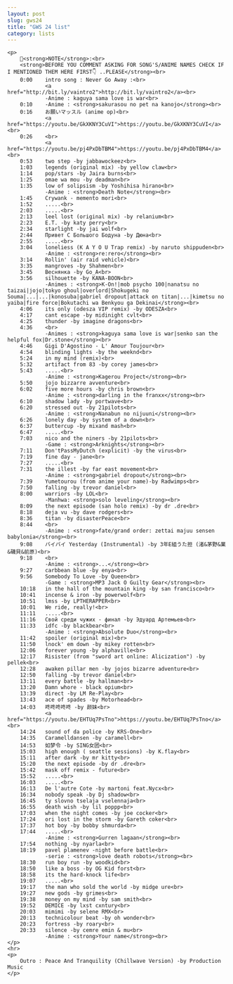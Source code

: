 ```yaml
---
layout: post
slug: gws24
title: "GWS 24 list"
category: lists
---
```

    <p>
        📌<strong>NOTE</strong>:<br>
        <strong>BEFORE YOU COMMENT ASKING FOR SONG'S/ANIME NAMES CHECK IF I MENTIONED THEM HERE FIRST👇 ..PLEASE</strong><br>
        0:00    intro song : Never Go Away :<br>
                <a href="http://bit.ly/vaintro2">http://bit.ly/vaintro2</a><br>
                -Anime : kaguya sama love is war<br>
        0:10    -Anime : <strong>sakurasou no pet na kanojo</strong><br>
        0:16    お願いマッスル (anime op)<br>
                <a href="https://youtu.be/GkXKNY3CuVI">https://youtu.be/GkXKNY3CuVI</a><br>
        0:26    <br>
                <a href="https://youtu.be/pj4PxDbTBM4">https://youtu.be/pj4PxDbTBM4</a><br>
        0:53    two step -by jabbawockeez<br>
        1:03    legends (original mix) -by yellow claw<br>
        1:14    pop/stars -by Jaira burns<br>
        1:25    omae wa mou -by deadman<br>
        1:35    low of solipsism -by Yoshihisa hirano<br>
                -Anime : <strong>Death Note</strong><br>
        1:45    Crywank - memento mori<br>
        1:52    .....<br>
        2:03    .....<br>
        2:13    leel lost (original mix) -by relanium<br>
        2:23    E.T. -by katy perry<br>
        2:34    starlight -by jai wolf<br>
        2:44    Привет С Большого Бодуна -by Дюна<br>
        2:55    .....<br>
        3:04    loneliess (K A Y O U Trap remix) -by naruto shippuden<br>
                -Anime : <strong>re:rero</strong><br>
        3:14    Rollin' (air raid vehicle)<br>
        3:35    mangroves -by Shahmen<br>
        3:45    Веснянка -by Go_A<br>
        3:56    silhouette -by KANA-BOON<br>
                -Animes : <strong>K-On!|mob psycho 100|nanatsu no taizai|jojo|tokyo ghoul|overlord|Shokugeki no Souma|...|...|konosuba|gabriel dropout|attack on titan|...|kimetsu no yaiba|fire force|Bokutachi wa Benkyou ga Dekinai</strong><br>
        4:06    its only (odesza VIP remix) -by ODESZA<br>
        4:17    cant escape -by midinight cvlt<br>
        4:25    thunder -by imagine dragons<br>
        4:36    <br>
                -Animes : <strong>kaguya sama love is war|senko san the helpful fox|Dr.stone</strong><br>
        4:46    Gigi D'Agostino - L' Amour Toujour<br>
        4:54    blinding lights -by the weeknd<br>
        5:24    in my mind (remix)<br>
        5:32    artifact from 83 -by corey james<br>
        5:43    .....<br>
                -Anime : <strong>Kagerou Project</strong><br>
        5:50    jojo bizzarre avventure<br>
        6:02    five more hours -by chris brown<br>
                -Anime : <strong>darling in the franxx</strong><br>
        6:10    shadow lady -by portwave<br>
        6:20    stressed out -by 21pilots<br>
                -Anime : <strong>Nanabun no nijuuni</strong><br>
        6:26    lonely day -by system of a down<br>
        6:37    buttercup -by mixand mash<br>
        6:47    .....<br>
        7:03    nico and the niners -by 21pilots<br>
                -Game : <strong>Arknights</strong><br>
        7:11    Don'tPassMyDutch (explicit) -by the virus<br>
        7:19    fine day - jane<br>
        7:27    .....<br>
        7:31    the illest -by far east movement<br>
                -Anime : <strong>gabriel dropout</strong><br>
        7:39    Yumetourou (from anime your name)-by Radwimps<br>
        7:50    falling -by trevor daniel<br>
        8:00    warriors -by LOL<br>
                -Manhwa: <strong>solo leveling</strong><br>
        8:09    the next episode (san holo remix) -by dr .dre<br>
        8:18    deja vu -by dave rodgers<br>
        8:36    titan -by disasterPeace<br>
        8:44    <br>
                -Anime : <strong>fate/grand order: zettai majuu sensen babylonia</strong><br>
        9:08    バイバイ Yesterday (Instrumental) -by 3年E組うた担 (渚&茅野&業&磯貝&前原)<br>
        9:18    <br>
                -Anime : <strong>...</strong><br>
        9:27    carbbean blue -by enya<br>
        9:56    Somebody To Love -by Queen<br>
                -Game : <strong>MP3 Jack O Guilty Gear</strong><br>
        10:18   in the hall of the mountain king -by san francisco<br>
        10:41   incense & iron -by powerwolf<br>
        10:51   lmss -by LPTHERAPPER<br>
        10:01   We ride, really!<br>
        11:11   .....<br>
        11:16   Свой среди чужих - финал -by Эдуард Артемьев<br>
        11:33   idfc -by blackbear<br>
                -Anime : <strong>Absolute Duo</strong><br>
        11:42   spoiler (original mix)<br>
        11:50   lnock' em down -by mikey rotten<br>
        12:06   forever young -by alphaville<br>
        12:17   Risister (from "sword art online: Alicization") -by pellek<br>
        12:28   awaken pillar men -by jojos bizarre adventure<br>
        12:50   falling -by trevor daniel<br>
        13:11   every battle -by hallman<br>
        13:20   Damn whore - black opium<br>
        13:39   direct -by LM Re-Play<br>
        13:43   ace of spades -by Motorhead<br>
        14:03   咚咚咚咚咚 -by 颜妹<br>
                <a href="https://youtu.be/EHTUq7PsTno">https://youtu.be/EHTUq7PsTno</a><br>
        14:24   sound of da police -by KRS-One<br>
        14:35   Caramelldansen -by caramell<br>
        14:53   如梦令 -by SING女团<br>
        15:03   high enough ( seattle sessions) -by K.flay<br>
        15:11   after dark -by mr kitty<br>
        15:20   the next episode -by dr .dre<br>
        15:42   mask off remix - future<br>
        15:52   .....<br>
        16:03   .....<br>
        16:13   De l'autre Cote -by martoni feat.Nycx<br>
        16:34   nobody speak -by Dj shadow<br>
        16:45   ty slovno tselaja vselennaja<br>
        16:55   death wish -by lil poppp<br>
        17:03   when the night comes -by joe cocker<br>
        17:24   ori lost in the storm -by Gareth coker<br>
        17:37   hot boy -by bobby shmurda<br>
        17:44   .....<br>
                -Anime : <strong>Gurren lagaan</strong><br>
        17:54   nothing -by nyarla<br>
        18:19   pavel plamenev -night before battle<br>
                -serie : <strong>love death robots</strong><br>
        18:30   run boy run -by woodkid<br>
        18:50   like a boss -by OG Kid forst<br>
        18:58   its the hard-knock life<br>
        19:07   .....<br>
        19:17   the man who sold the world -by midge ure<br>
        19:27   new gods -by grimes<br>
        19:38   money on my mind -by sam smith<br>
        19:52   DEMICE -by lxst cxntury<br>
        20:03   mimimi -by selene RMX<br>
        20:13   technicolour beat -by oh wonder<br>
        20:23   fortress -by roary<br>
        20:33   silence -by cemre emin & mu<br>
                -Anime : <strong>Your name</strong><br>
    </p>
    <hr>
    <p>
        Outro : Peace And Tranquility (Chillwave Version) -by Production Music
    </p>